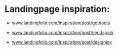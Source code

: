 # Landingpage inspiration:

- www.landingfolio.com/inspiration/post/getnodis

- www.landingfolio.com/inspiration/post/sendspark

- www.landingfolio.com/inspiration/post/designjoy